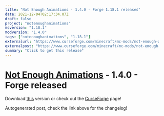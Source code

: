 ```yaml
---
title: "Not Enough Animations - 1.4.0 - Forge 1.18.1 released"
date: 2021-12-04T02:17:34.07Z
draft: false
project: "notenoughanimations"
mcversion: "1.18.1"
modversion: "1.4.0"
tags: ["notenoughanimations", "1.18.1"]
externalurl: "https://www.curseforge.com/minecraft/mc-mods/not-enough-animations/files/3548349"
externalpost: "https://www.curseforge.com/minecraft/mc-mods/not-enough-animations/files/3548349"
summary: "Click to get this release"
---
```

# [Not Enough Animations](/project/notenoughanimations) - 1.4.0 - Forge released
Download [this](https://www.curseforge.com/minecraft/mc-mods/not-enough-animations/files/3548349) version or check out the [CurseForge](https://www.curseforge.com/minecraft/mc-mods/not-enough-animations) page!

Autogenerated post, check the link above for the changelog!
